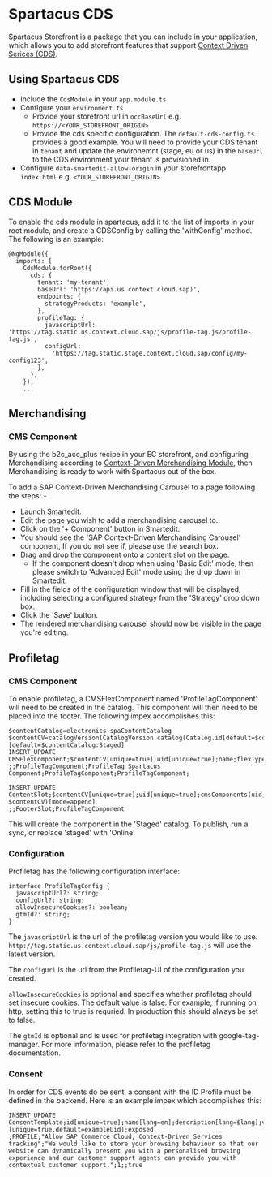 # Spartacus CDS 
Spartacus Storefront is a package that you can include in your application, which allows you to add storefront features that support [Context Driven Serices (CDS)](https://help.sap.com/viewer/product/CONTEXT-DRIVEN_SERVICES/SHIP/en-US).

## Using Spartacus CDS

* Include the `CdsModule` in your `app.module.ts`
* Configure your `environment.ts`
  * Provide your storefront url in `occBaseUrl` e.g. `https://<YOUR_STOREFRONT_ORIGIN>`
  * Provide the cds specific configuration. The `default-cds-config.ts` provides a good example. You will need to provide your CDS tenant in `tenant` and update the environemnt (stage, eu or us) in the `baseUrl` to the CDS environment your tenant is provisioned in.
* Configure `data-smartedit-allow-origin` in your storefrontapp `index.html` e.g. `<YOUR_STOREFRONT_ORIGIN>`

## CDS Module

To enable the cds module in spartacus, add it to the list of imports in your root module, and create a CDSConfig by calling the 'withConfig' method. The following is an example: 
```
@NgModule({
  imports: [
    CdsModule.forRoot({
      cds: {
        tenant: 'my-tenant',
        baseUrl: 'https://api.us.context.cloud.sap)',
        endpoints: {
          strategyProducts: 'example',
        },
        profileTag: {
          javascriptUrl: 'https://tag.static.us.context.cloud.sap/js/profile-tag.js/profile-tag.js',
          configUrl:
            'https://tag.static.stage.context.cloud.sap/config/my-config123',
        },
      },
    }),
    ...
```
## Merchandising

### CMS Component

By using the b2c_acc_plus recipe in your EC storefront, and configuring Merchandising according to [Context-Driven Merchandising Module](https://help.sap.com/viewer/50c996852b32456c96d3161a95544cdb/1905/en-US/5c53aa7a578e48f186817211b4c87e72.html), then Merchandising is ready to work with Spartacus out of the box.

To add a SAP Context-Driven Merchandising Carousel to a page following the steps: -

* Launch Smartedit.
* Edit the page you wish to add a merchandising carousel to.
* Click on the '+ Component' button in Smartedit.
* You should see the 'SAP Context-Driven Merchandising Carousel' component, If you do not see if, please use the search box.
* Drag and drop the component onto a content slot on the page.
  * If the component doesn't drop when using 'Basic Edit' mode, then please switch to 'Advanced Edit' mode using the drop down in Smartedit.
* Fill in the fields of the configuration window that will be displayed, including selecting a configured strategy from the 'Strategy' drop down box.
* Click the 'Save' button.
* The rendered merchandising carousel should now be visible in the page you're editing.

## Profiletag

### CMS Component

To enable profiletag, a CMSFlexComponent named 'ProfileTagComponent' will need to be created in the catalog. This component will then need to be placed into the footer. The following impex accomplishes this:
```
$contentCatalog=electronics-spaContentCatalog
$contentCV=catalogVersion(CatalogVersion.catalog(Catalog.id[default=$contentCatalog]),CatalogVersion.version[default=Staged])[default=$contentCatalog:Staged]
INSERT_UPDATE CMSFlexComponent;$contentCV[unique=true];uid[unique=true];name;flexType;&componentRef;
;;ProfileTagComponent;ProfileTag Spartacus Component;ProfileTagComponent;ProfileTagComponent;

INSERT_UPDATE ContentSlot;$contentCV[unique=true];uid[unique=true];cmsComponents(uid, $contentCV)[mode=append]
;;FooterSlot;ProfileTagComponent
```

This will create the component in the 'Staged' catalog. To publish, run a sync, or replace 'staged' with 'Online'

### Configuration

Profiletag has the following configuration interface:
```
interface ProfileTagConfig {
  javascriptUrl?: string;
  configUrl?: string;
  allowInsecureCookies?: boolean;
  gtmId?: string;
}
```
The `javascriptUrl` is the url of the profiletag version you would like to use. `http://tag.static.us.context.cloud.sap/js/profile-tag.js` will use the latest version.

The `configUrl` is the url from the Profiletag-UI of the configuration you created.

`allowInsecureCookies` is optional and specifies whether profiletag should set insecure cookies. The default value is false. For example, if running on http, setting this to true is requried. In production this should always be set to false.

The `gtmId` is optional and is used for profiletag integration with google-tag-manager. For more information, please refer to the profiletag documentation.


### Consent

In order for CDS events do be sent, a consent with the ID Profile must be defined in the backend. Here is an example impex which accomplishes this:

```
INSERT_UPDATE ConsentTemplate;id[unique=true];name[lang=en];description[lang=$lang];version[unique=true];baseSite(uid)[unique=true,default=exampleUid];exposed
;PROFILE;"Allow SAP Commerce Cloud, Context-Driven Services tracking";"We would like to store your browsing behaviour so that our website can dynamically present you with a personalised browsing experience and our customer support agents can provide you with contextual customer support.";1;;true
```
